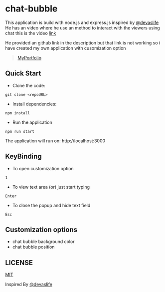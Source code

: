 # chat-bubble

This application is build with node.js and express.js inspired by [@devaslife](https://www.youtube.com/@devaslife) He has an video where he use an method to interact with the viewers using chat this is the video [link](https://www.youtube.com/watch?v=zu_vqAWHy_E)

He provided an github link in the description but that link is not working so i have created my own application with cusomization option

> [MyPortfolio](https://myportfolio-c94ea.web.app)

## Quick Start

* Clone the code:

```
git clone <repoURL>
```

* Install dependencies:

```
npm install
```

* Run the application

```
npm run start
```

The application will run on: http://localhost:3000

## KeyBinding
* To open customization option

```
1
```
* To view text area (or) just start typing

```
Enter
```
* To close the popup and hide text field

```
Esc
```

## Customization options

* chat bubble background color
* chat bubble position

## LICENSE

[MIT](LICENSE)

Inspired By [@devaslife](https://www.youtube.com/@devaslife)